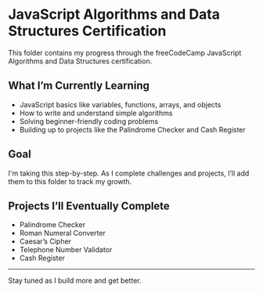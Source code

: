 # JavaScript Algorithms and Data Structures Certification

This folder contains my progress through the freeCodeCamp JavaScript Algorithms and Data Structures certification.

## What I’m Currently Learning
- JavaScript basics like variables, functions, arrays, and objects
- How to write and understand simple algorithms
- Solving beginner-friendly coding problems
- Building up to projects like the Palindrome Checker and Cash Register

## Goal
I'm taking this step-by-step. As I complete challenges and projects, I’ll add them to this folder to track my growth.

## Projects I’ll Eventually Complete
- Palindrome Checker
- Roman Numeral Converter
- Caesar’s Cipher
- Telephone Number Validator
- Cash Register

---

Stay tuned as I build more and get better.
